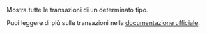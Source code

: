 Mostra tutte le transazioni di un determinato tipo.

Puoi leggere di più sulle transazioni nella [documentazione ufficiale](https://docs.firefly-iii.org/concepts/transactions).